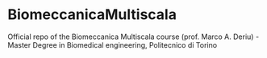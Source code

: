 # BiomeccanicaMultiscala
Official repo of the Biomeccanica Multiscala course (prof. Marco A. Deriu) - Master Degree in Biomedical engineering, Politecnico di Torino 
